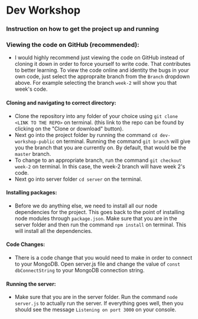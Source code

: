 # Dev Workshop

### Instruction on how to get the project up and running

### Viewing the code on GitHub (recommended):
* I would highly recommend just viewing the code on GitHub instead of cloning it down in order to force yourself to write code. That contributes to better learning. To view the code online and identity the bugs in your own code, just select the appropraite branch from the ```Branch``` dropdown above. For example selecting the branch ```week-2``` will show you that week's code.

#### Cloning and navigating to correct directory:

* Clone the repository into any folder of your choice using ```git clone <LINK TO THE REPO>``` on terminal. (this link to the repo can be found by clicking on the "Clone or download" button).
* Next go into the project folder by running the command ```cd dev-workshop-public``` on terminal. Running the command ```git branch``` will give you the branch that you are currently on. By default, that would be the ```master``` branch.
* To change to an appropriate branch, run the command ```git checkout week-2``` on terminal. In this case, the week-2 branch will have week 2's code.
* Next go into server folder ```cd server``` on the terminal.

#### Installing packages:

* Before we do anything else, we need to install all our node dependencies for the project. This goes back to the point of installing node modules through ```package.json```. Make sure that you are in the server folder and then run the command ```npm install``` on terminal. This will install all the dependencies.

#### Code Changes:
* There is a code change that you would need to make in order to connect to your MongoDB. Open server.js file and change the value of ```const dbConnectString``` to your MongoDB connection string.

#### Running the server:

* Make sure that you are in the server folder. Run the command ```node server.js``` to actually run the server. If everything goes well, then you should see the message ```Listening on port 3000``` on your console.

